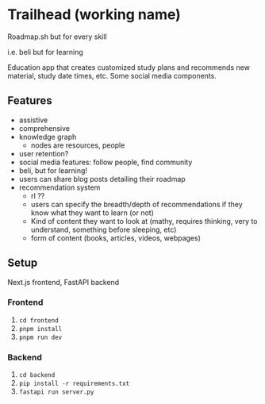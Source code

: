 # Trailhead (working name)

Roadmap.sh but for every skill

i.e. beli but for learning

Education app that creates customized study plans and recommends new material, study date times, etc. Some social media components.

## Features

- assistive
- comprehensive
- knowledge graph
  - nodes are resources, people
- user retention?
- social media features: follow people, find community
- beli, but for learning!
- users can share blog posts detailing their roadmap
- recommendation system
  - rl ??
  - users can specify the breadth/depth of recommendations if they know what they want to learn (or not)
  - Kind of content they want to look at (mathy, requires thinking, very to understand, something before sleeping, etc)
  - form of content (books, articles, videos, webpages)

## Setup

Next.js frontend, FastAPI backend

### Frontend

1. `cd frontend`
2. `pnpm install`
3. `pnpm run dev`

### Backend

1. `cd backend`
2. `pip install -r requirements.txt`
3. `fastapi run server.py`
